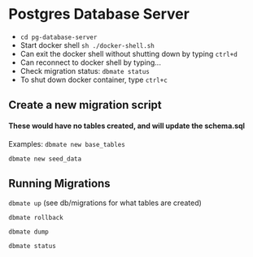 # Postgres Database Server
-  `cd pg-database-server`
- Start docker shell `sh ./docker-shell.sh`
- Can exit the docker shell without shutting down by typing `ctrl+d`
- Can reconnect to docker shell by typing...
- Check migration status: `dbmate status`
- To shut down docker container, type `ctrl+c`

## Create a new migration script 
#### These would have no tables created, and will update the schema.sql

Examples:
`dbmate new base_tables`

`dbmate new seed_data`

## Running Migrations

`dbmate up` (see db/migrations for what tables are created)

`dbmate rollback`

`dbmate dump`

`dbmate status`